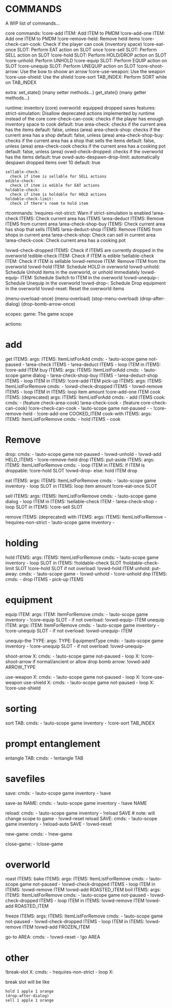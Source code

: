 # COMMANDS

A WIP list of commands...


core commands:
  !core-add ITEM:
    Add ITEM to PMDM
  !core-add-one ITEM:
    Add one ITEM to PMDM
  !core-remove-held:
    Remove held items
  !core-check-can-cook:
    Check if the player can cook (inventory space)
  !core-eat-once SLOT:
    Perform EAT action on SLOT once
  !core-sell SLOT:
    Perform SELL action on SLOT
  !core-hold SLOT:
    Perform HOLD/DROP action on SLOT
  !core-unhold:
    Perform UNHOLD
  !core-equip SLOT:
    Perform EQUIP action on SLOT
  !core-unequip SLOT:
    Perform UNEQUIP action on SLOT
  !core-shoot-arrow:
    Use the bow to shoow an arrow
  !core-use-weapon:
    Use the weapon
  !core-use-shield:
    Use the shield
  !core-sort TAB_INDEX:
    Perform SORT while on TAB_INDEX

  extra:
    set_state() (many setter methods...)
    get_state() (many getter methods...)


runtime:
  inventory (core)
  overworld:
    equipped
    dropped
  saves
  features:
    strict-simulation:
      Disallow deprecated actions implemented by runtime instead of the core
    core-check-can-cook:
      checks if the player has enough inventory space to cook
      default: true
    area-check:
      checks if the current area has the items
      default: false, unless (area)
    area-check-shop:
      checks if the current area has a shop
      default: false, unless (area)
    area-check-shop-buy:
      checks if the current area has a shop that sells the items
      default: false, unless (area)
    area-check-cook
      checks if the current area has a cooking pot
      default: false, unless (area)
    ovwd-check-dropped:
      checks if the overworld has the items
      default: true
    ovwd-auto-despawn-drop-limit:
      automatically despawn dropped items over 10
      default: true

    sellable-check:
      check if item is sellable for SELL actions
    edible-check:
      check if item is edible for EAT actions
    holdable-check:
      check if item is holdable for HOLD actions
    holdable-check-limit:
      check if there's room to hold item

   

rtcommands:
  !requires-not-strict:
    Warn if strict-simulation is enabled
  !area-check ITEMS:
    Check current area has ITEMS
  !area-deduct ITEMS:
    Remove ITEMS from current area
  !area-check-shop-buy ITEMS:
    Check current area has shop that sells ITEMS
  !area-deduct-shop ITEMS:
    Remove ITEMS from shops in current area
  !area-check-shop:
    Check can sell in current area
  !area-check-cook:
    Check current area has a cooking pot
  
  !ovwd-check-dropped ITEMS:
    Check if ITEMS are currently dropped in the overworld
  !edible-check ITEM:
    Check if ITEM is edible
  !sellable-check ITEM:
    Check if ITEM is sellable
  !ovwd-remove ITEM:
    Remove ITEM from the overworld
  !ovwd-hold ITEM:
    Schedule HOLD in overworld
  !ovwd-unhold:
    Schedule Unhold items in the overworld, or unhold immediately
  !ovwd-equip-<type> ITEM:
    Schedule Switch to ITEM in the overworld
  !ovwd-unequip-<type>:
    Schedule Unequip in the overworld
  !ovwd-drop-<type>:
    Schedule Drop equipment in the overworld
  !ovwd-reset:
    Reset the overworld items

  (menu-overload-once)
  (menu-overload)
  (stop-menu-overload)
  (drop-after-dialog)
  (drop-bomb-arrow-once)

scopes:
  game:
    The game scope


actions:
  # add
  get ITEMS:
    args:
      ITEMS: ItemListForAdd
    cmds:
    - !auto-scope game not-paused
    - !area-check ITEMS
    - !area-deduct ITEMS
    - loop ITEM in ITEMS:
        !core-add ITEM
  buy ITEMS:
    args:
      ITEMS: ItemListForAdd
    cmds:
    - !auto-scope game dialog
    - !area-check-shop-buy ITEMS
    - !area-deduct-shop ITEMS
    - loop ITEM in ITEMS:
        !core-add ITEM
  pick-up ITEMS:
    args:
      ITEMS: ItemListForRemove
    cmds:
    - !ovwd-check-dropped ITEMS
    - !ovwd-remove ITEMS
    - loop ITEM in ITEMS:
        loop item amount
          !core-add-one ITEM
  cook ITEMS: (deprecated)
    args:
      ITEMS: ItemListForAdd
    cmds:
    - add ITEMS
  cook:
    cmds:
    - (feature check-area-cook) !area-check-cook
    - (feature core-check-can-cook)  !core-check-can-cook
    - !auto-scope game not-paused
    - <cook-simulator HELD_ITEMS>
    - !core-remove-held
    - !core-add-one COOKED_ITEM
  cook-with ITEMS:
    args:
      ITEMS: ItemListForRemove
    cmds:
    - hold ITEMS
    - cook

  # Remove
  drop:
    cmds:
    - !auto-scope game not-paused
    - !ovwd-unhold
    - !ovwd-add HELD_ITEMS
    - !core-remove-held
  drop ITEMS:
  put-aside ITEMS:
    args:
      ITEMS: ItemListForRemove
    cmds:
    - loop ITEM in ITEMS:
        if ITEM is droppable:
            !core-hold SLOT
            !ovwd-drop-<type>
        else:
            hold ITEM
            drop

  eat ITEMS:
    args:
      ITEMS: ItemListForRemove
    cmds:
    - !auto-scope game inventory
    - loop SLOT in ITEMS:
        loop item amount
          !core-eat-once SLOT

  sell ITEMS:
    args:
      ITEMS: ItemListForRemove
    cmds:
    - !auto-scope game dialog
    - loop ITEM in ITEMS:
        !sellable-check ITEM
    - !area-check-shop
    - loop SLOT in ITEMS:
        !core-sell SLOT

  remove ITEMS: (deprecated)
  with ITEMS: 
    args:
      ITEMS: ItemListForRemove
    - !requires-non-strict
    - !auto-scope game inventory
    - <runtime implementation>

  # holding
  hold ITEMS:
    args:
      ITEMS: ItemListForRemove
    cmds:
    - !auto-scope game inventory
    - loop SLOT in ITEMS:
        !holdable-check SLOT
        !holdable-check-limit SLOT
        !core-hold SLOT
        if not overload: !ovwd-hold ITEM
  unhold:
  put-away:
    cmds:
    - !auto-scope game
    - !ovwd-unhold
    - !core-unhold
  dnp ITEMS:
    cmds:
    - drop ITEMS
    - pick-up ITEMS
  
  # equipment
  equip ITEM:
    args:
      ITEM: ItemForRemove
    cmds:
    - !auto-scope game inventory
    - !core-equip SLOT
    - if not overload: !ovwd-equip-<type> ITEM
  unequip ITEM:
    args:
      ITEM: ItemForRemove
    cmds:
    - !auto-scope game inventory
    - !core-unequip SLOT
    - if not overload: !ovwd-unequip-<type> ITEM

  unequip-the TYPE:
    args:
      TYPE: EquipmentType
    cmds:
    - !auto-scope game inventory
    - !core-unequip SLOT
    - if not overload: !ovwd-unequip-<type>

  shoot-arrow X:
    cmds:
    - !auto-scope game not-paused
    - loop X:
        !core-shoot-arrow
        if normal/ancient or allow drop bomb arrow:
          !ovwd-add ARROW_TYPE

  use-weapon X:
    cmds:
    - !auto-scope game not-paused
    - loop X:
        !core-use-weapon
  use-shield X:
    cmds:
    - !auto-scope game not-paused
    - loop X:
        !core-use-shield

  # sorting
  sort TAB:
    cmds:
    - !auto-scope game inventory
    - !core-sort TAB_INDEX

  # prompt entanglement
  entangle TAB:
    cmds:
    - !entangle TAB

  # savefiles
  save:
    cmds:
    - !auto-scope game inventory
    - !save
  
  save-as NAME:
    cmds:
    - !auto-scope game inventory
    - !save NAME

  reload:
    cmds:
    - !auto-scope game inventory
    - !reload SAVE # note: will change scope to game
    - !ovwd-reset
  reload SAVE:
    cmds:
    - !auto-scope game inventory
    - !reload-auto SAVE
    - !ovwd-reset

  new-game:
    cmds:
    - !new-game

  close-game:
    - !close-game

  # overworld
  roast ITEMS:
  bake ITEMS:
    args:
      ITEMS: ItemListForRemove
    cmds:
    - !auto-scope game not-paused
    - !ovwd-check-dropped ITEMS
    - loop ITEM in ITEMS:
        !ovwd-remove ITEM
        !ovwd-add ROASTED_ITEM
  boil ITEMS:
    args:
      ITEMS: ItemListForRemove
    cmds:
    - !auto-scope game not-paused
    - !ovwd-check-dropped ITEMS
    - loop ITEM in ITEMS:
        !ovwd-remove ITEM
        !ovwd-add ROASTED_ITEM

  freeze ITEMS:
    args:
      ITEMS: ItemListForRemove
    cmds:
    - !auto-scope game not-paused
    - !ovwd-check-dropped ITEMS
    - loop ITEM in ITEMS:
        !ovwd-remove ITEM
        !ovwd-add FROZEN_ITEM

  go-to AREA:
    cmds:
    - !ovwd-reset
    - !go AREA

  # other
  !break-slot X:
    cmds:
    - !requires-non-strict
    - loop X:
        <runtime implementation>


break slot will be like
```
hold 1 apple 1 orange
(drop-after-dialog)
sell 1 apple 1 orange

```
